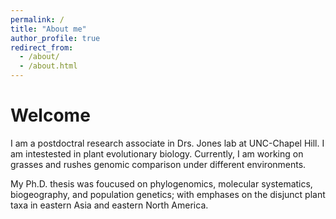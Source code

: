 ```yaml
---
permalink: /
title: "About me"
author_profile: true
redirect_from: 
  - /about/
  - /about.html
---
```


Welcome
======
I am a postdoctral research associate in Drs. Jones lab at UNC-Chapel Hill. I am intestested in plant evolutionary biology. Currently, I am working on grasses and rushes genomic comparison under different environments. 

My Ph.D. thesis was foucused on phylogenomics, molecular systematics, biogeography, and population genetics; with emphases on the disjunct plant taxa in eastern Asia and eastern North America.
